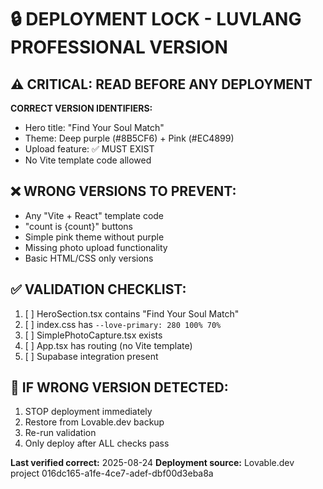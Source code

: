 # 🔒 DEPLOYMENT LOCK - LUVLANG PROFESSIONAL VERSION

## ⚠️ CRITICAL: READ BEFORE ANY DEPLOYMENT

**CORRECT VERSION IDENTIFIERS:**
- Hero title: "Find Your Soul Match" 
- Theme: Deep purple (#8B5CF6) + Pink (#EC4899)
- Upload feature: ✅ MUST EXIST
- No Vite template code allowed

## ❌ WRONG VERSIONS TO PREVENT:
- Any "Vite + React" template code
- "count is {count}" buttons  
- Simple pink theme without purple
- Missing photo upload functionality
- Basic HTML/CSS only versions

## ✅ VALIDATION CHECKLIST:
1. [ ] HeroSection.tsx contains "Find Your Soul Match"
2. [ ] index.css has `--love-primary: 280 100% 70%`
3. [ ] SimplePhotoCapture.tsx exists
4. [ ] App.tsx has routing (no Vite template)
5. [ ] Supabase integration present

## 🚨 IF WRONG VERSION DETECTED:
1. STOP deployment immediately
2. Restore from Lovable.dev backup
3. Re-run validation
4. Only deploy after ALL checks pass

**Last verified correct:** 2025-08-24
**Deployment source:** Lovable.dev project 016dc165-a1fe-4ce7-adef-dbf00d3eba8a